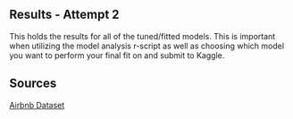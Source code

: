 ## Results - Attempt 2

This holds the results for all of the tuned/fitted models. This is important when utilizing the model analysis r-script as well as choosing which model you want to perform your final fit on and submit to Kaggle.

## Sources

[Airbnb Dataset](https://www.kaggle.com/competitions/classification-spring-2024-airbnb-super-host/data)


